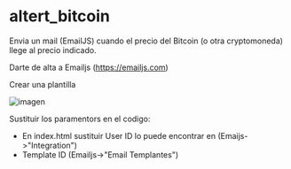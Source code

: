 # altert_bitcoin
Envia un mail (EmailJS) cuando el precio del Bitcoin (o otra cryptomoneda) llege al precio indicado.

Darte de alta a Emailjs (https://emailjs.com)

Crear una plantilla

![imagen](https://github.com/miavila/altert_bitcoin/blob/master/emailjs.png?raw=true "imagen")


Sustituir los paramentors en el codigo:
- En index.html sustituir User ID lo puede encontrar en (Emaijs->"Integration")
- Template ID (Emailjs->"Email Templantes")
